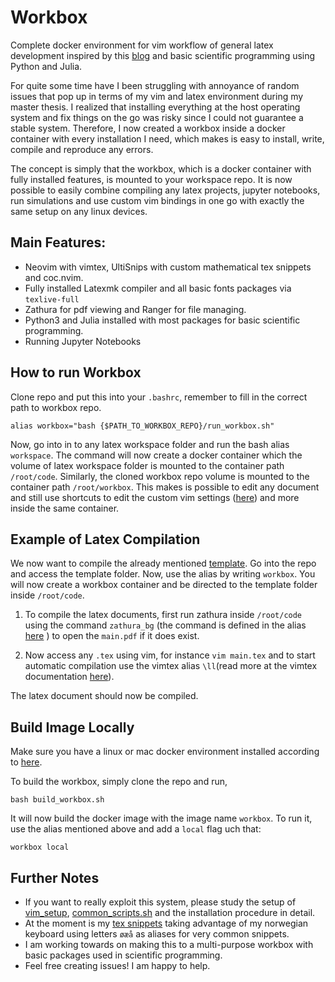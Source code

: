 # Workbox
Complete docker environment for vim workflow of general latex development inspired by this [blog](https://castel.dev/post/lecture-notes-1/) and basic scientific programming using Python and Julia.

For quite some time have I been struggling with annoyance of random issues that pop up in terms of my vim and latex environment during my master thesis. I realized that installing everything at the host operating system and fix things on the go was risky since I could not guarantee a stable system. Therefore, I now created a workbox inside a docker container with every installation I need, which makes is easy to install, write, compile and reproduce any errors.

The concept is simply that the workbox, which is a docker container with fully installed features, is mounted to your workspace repo. It is now possible to easily combine compiling any latex projects, jupyter notebooks, run simulations and use custom vim bindings in one go with exactly the same setup on any linux devices. 

## Main Features:
  - Neovim with vimtex, UltiSnips with custom mathematical tex snippets and coc.nvim.  
  - Fully installed Latexmk compiler and all basic fonts packages via `texlive-full`
  - Zathura for pdf viewing and Ranger for file managing. 
  - Python3 and Julia installed with most packages for basic scientific programming.
  - Running Jupyter Notebooks

## How to run Workbox

Clone repo and put this into your `.bashrc`, remember to fill in the correct path to workbox repo.
```
alias workbox="bash {$PATH_TO_WORKBOX_REPO}/run_workbox.sh"
```
Now, go into in to any latex workspace folder and run the bash alias `workspace`. The command will now create a docker container which the volume of latex workspace folder is mounted to the container path `/root/code`. Similarly, the cloned workbox repo volume is mounted to the container path `/root/workbox`. This makes is possible to edit any document and still use shortcuts to edit the custom vim settings ([here](https://github.com/isakhammer/workbox/tree/master/vim_setup)) and more inside the same container.

## Example of Latex Compilation

We now want to compile the already mentioned [template](https://github.com/isakhammer/workbox/tree/master/template). Go into the repo and access the template folder. Now, use the alias by writing `workbox`. You will now create a workbox container and be directed to the template folder inside `/root/code`.

  1) To compile the latex documents, first run zathura inside `/root/code` using the command `zathura_bg` (the command is defined in the alias [here](https://github.com/isakhammer/workbox/edit/master/common_scripts.sh) ) to open the `main.pdf` if it does exist.

  2) Now access any `.tex` using vim, for instance `vim main.tex` and to start automatic compilation use the vimtex alias `\ll`(read more at the vimtex documentation [here](https://github.com/lervag/vimtex)). 

The latex document should now be compiled.


## Build Image Locally
Make sure you have a linux or mac docker environment installed according to [here](https://docs.docker.com/get-docker/).

To build the workbox, simply clone the repo and run,
```
bash build_workbox.sh
```
It will now build the docker image with  the image name `workbox`. To run it, use the alias mentioned above and add a `local` flag uch that: 
```
workbox local
```

## Further Notes
- If you want to really exploit this system, please study the setup of [vim_setup](https://github.com/isakhammer/workbox/tree/master/vim_setup), [common_scripts.sh](https://github.com/isakhammer/workbox/blob/master/common_scripts.sh) and the installation procedure in detail.
- At the moment is my [tex snippets](https://github.com/isakhammer/workbox/blob/master/vim_setup/UltiSnips/tex.snippets) taking advantage of my norwegian keyboard using letters `øæå` as aliases for very common snippets. 
- I am working towards on making this to a multi-purpose workbox with basic packages used in scientific programming.
- Feel free creating issues! I am happy to help.

  
  
